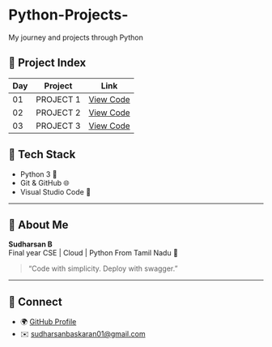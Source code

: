 # Python-Projects-
My journey and projects through Python 

## 📅 Project Index

| Day | Project                  | Link                       |
|-----|---------------------------|---------------------------|
| 01  |  PROJECT 1                | [View Code](./main.py)    |
| 02  |  PROJECT 2                | [View Code](./PROJECT_2)  |
| 03  |  PROJECT 3                | [View Code](./PROJECT_3)  |

## 🧰 Tech Stack

- Python 3 🐍
- Git & GitHub 🌐
- Visual Studio Code 🧠

---

## 📌 About Me

**Sudharsan B**  
Final year CSE | Cloud | Python 
From Tamil Nadu 📍

> “Code with simplicity. Deploy with swagger.”

---

## 🔗 Connect

- 🌍 [GitHub Profile](https://github.com/Sudharsan4069)
- ✉️ sudharsanbaskaran01@gmail.com
